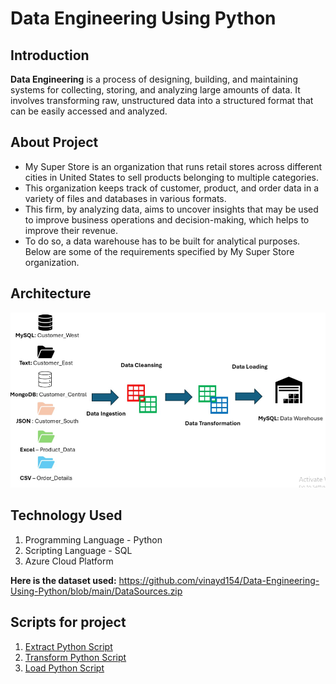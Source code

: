 # Data Engineering Using Python
## Introduction
**Data Engineering** is a process of designing, building, and maintaining systems for collecting, storing, and analyzing large amounts of data. It involves transforming raw, unstructured data into a structured format that can be easily accessed and analyzed.

## About Project
- My Super Store is an organization that runs retail stores across different cities in United States to sell products belonging to multiple categories. 
- This organization keeps track of customer, product, and order data in a variety of files and databases in various formats. 
- This firm, by analyzing data, aims to uncover insights that may be used to improve business operations and decision-making, which helps to improve their revenue.
- To do so, a data warehouse has to be built for analytical purposes. Below are some of the requirements specified by My Super Store organization.

## Architecture
![Project Architecture](Flow.PNG)

## Technology Used
1. Programming Language - Python
2. Scripting Language - SQL
3. Azure Cloud Platform

**Here is the dataset used:**  https://github.com/vinayd154/Data-Engineering-Using-Python/blob/main/DataSources.zip

## Scripts for project
1. [Extract Python Script](Extract.py)
2. [Transform Python Script](Transform.py)
3. [Load Python Script](load.py)
